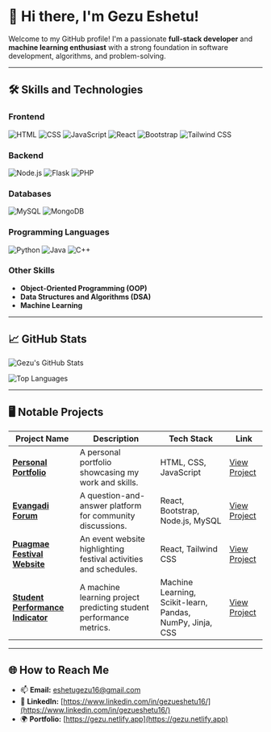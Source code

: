 # 👋 Hi there, I'm Gezu Eshetu!  
Welcome to my GitHub profile! I'm a passionate **full-stack developer** and **machine learning enthusiast** with a strong foundation in software development, algorithms, and problem-solving.

---

## 🛠️ Skills and Technologies

### **Frontend**
![HTML](https://img.shields.io/badge/-HTML-orange?style=flat-square&logo=html5)
![CSS](https://img.shields.io/badge/-CSS-blue?style=flat-square&logo=css3)
![JavaScript](https://img.shields.io/badge/-JavaScript-yellow?style=flat-square&logo=javascript)
![React](https://img.shields.io/badge/-React-blue?style=flat-square&logo=react)
![Bootstrap](https://img.shields.io/badge/-Bootstrap-purple?style=flat-square&logo=bootstrap)
![Tailwind CSS](https://img.shields.io/badge/-Tailwind_CSS-blue?style=flat-square&logo=tailwind-css)

### **Backend**
![Node.js](https://img.shields.io/badge/-Node.js-green?style=flat-square&logo=node.js)
![Flask](https://img.shields.io/badge/-Flask-black?style=flat-square&logo=flask)
![PHP](https://img.shields.io/badge/-PHP-blue?style=flat-square&logo=php)

### **Databases**
![MySQL](https://img.shields.io/badge/-MySQL-blue?style=flat-square&logo=mysql)
![MongoDB](https://img.shields.io/badge/-MongoDB-green?style=flat-square&logo=mongodb)

### **Programming Languages**
![Python](https://img.shields.io/badge/-Python-blue?style=flat-square&logo=python)
![Java](https://img.shields.io/badge/-Java-orange?style=flat-square&logo=java)
![C++](https://img.shields.io/badge/-C++-blue?style=flat-square&logo=c%2B%2B)

### **Other Skills**
- **Object-Oriented Programming (OOP)**
- **Data Structures and Algorithms (DSA)**
- **Machine Learning**

---

## 📈 GitHub Stats
![Gezu's GitHub Stats](https://github-readme-stats.vercel.app/api?username=Cnaf254&show_icons=true&theme=radical&cache_seconds=1800)

![Top Languages](https://github-readme-stats.vercel.app/api/top-langs/?username=Cnaf254&layout=compact&theme=radical)

---

## 🖥️ Notable Projects
| Project Name | Description | Tech Stack | Link |
|--------------|-------------|------------|------|
| **[Personal Portfolio](https://gezu.netlify.app/)** | A personal portfolio showcasing my work and skills. | HTML, CSS, JavaScript | [View Project](https://gezu.netlify.app/) |
| **[Evangadi Forum](https://my-evangadiforum.netlify.app/)** | A question-and-answer platform for community discussions. | React, Bootstrap, Node.js, MySQL | [View Project](https://my-evangadiforum.netlify.app/) |
| **[Puagmae Festival Website](https://www.puagmaefestival.com/)** | An event website highlighting festival activities and schedules. | React, Tailwind CSS | [View Project](https://www.puagmaefestival.com/) |
| **[Student Performance Indicator](https://ml-project-gezu.onrender.com/)** | A machine learning project predicting student performance metrics. | Machine Learning, Scikit-learn, Pandas, NumPy, Jinja, CSS | [View Project](https://ml-project-gezu.onrender.com/) |

---

## 🌐 How to Reach Me
- 📫 **Email:** [eshetugezu16@gmail.com](mailto:eshetugezu16@gmail.com)
- 💼 **LinkedIn:** [https://www.linkedin.com/in/gezueshetu16/](https://www.linkedin.com/in/gezueshetu16/)
- 🌍 **Portfolio:** [https://gezu.netlify.app](https://gezu.netlify.app)
